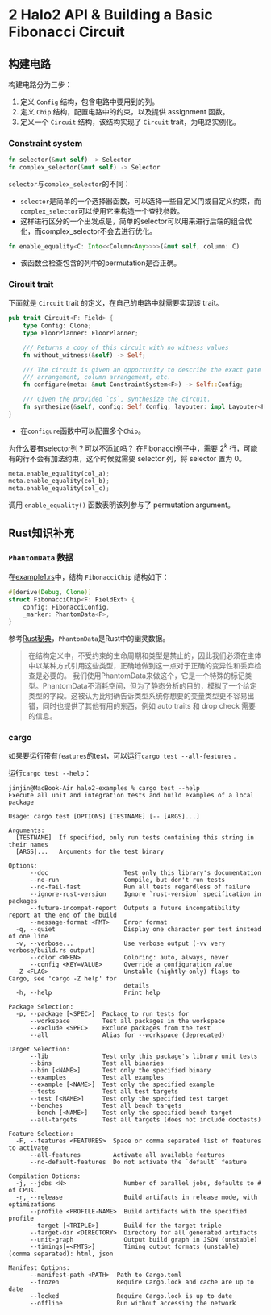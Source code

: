 # 2 Halo2 API & Building a Basic Fibonacci Circuit
## 构建电路
构建电路分为三步：
1. 定义 `Config` 结构，包含电路中要用到的列。
2. 定义 `Chip` 结构，配置电路中的约束，以及提供 assignment 函数。
3. 定义一个 `Circuit` 结构，该结构实现了 `Circuit` trait，为电路实例化。
### Constraint system
```rust
fn selector(&mut self) -> Selector
fn complex_selector(&mut self) -> Selector
```
`selector`与`complex_selector`的不同：
* `selector`是简单的一个选择器函数，可以选择一些自定义门或自定义约束，而`complex_selector`可以使用它来构造一个查找参数。
* 这样进行区分的一个出发点是，简单的selector可以用来进行后端的组合优化，而complex_selector不会去进行优化。

```rust
fn enable_equality<C: Into<<Column<Any>>>>(&mut self, column: C)
```
* 该函数会检查包含的列中的permutation是否正确。

### Circuit trait
下面就是 `Circuit` trait 的定义，在自己的电路中就需要实现该 trait。
```rust
pub trait Circuit<F: Field> {
    type Config: Clone;
    type FloorPlanner: FloorPlanner;

    /// Returns a copy of this circuit with no witness values
    fn without_witness(&self) -> Self;

    /// The circuit is given an opportunity to describe the exact gate
    /// arrangement, column arrangement, etc.
    fn configure(meta: &mut ConstraintSystem<F>) -> Self::Config;

    /// Given the provided `cs`, synthesize the circuit.
    fn synthesize(&self, config: Self:Config, layouter: impl Layouter<F>) -> Result<(), Error>;
}
```
* 在`configure`函数中可以配置多个`Chip`。

为什么要有selector列？可以不添加吗？
在Fibonacci例子中，需要 $2^k$ 行，可能有的行不会有加法约束，这个时候就需要 selector 列，将 selector 置为 0。

```rust
meta.enable_equality(col_a);
meta.enable_equality(col_b);
meta.enable_equality(col_c);
```
调用 `enable_equality()` 函数表明该列参与了 permutation argument。

## Rust知识补充
### `PhantomData` 数据
在[example1.rs](/courses/Halo2-0xPARC/02-Halo2%20API/fibonacci/src/example1.rs)中，结构 `FibonacciChip` 结构如下：
```rust
#[derive(Debug, Clone)]
struct FibonacciChip<F: FieldExt> {
    config: FibonacciConfig,
    _marker: PhantomData<F>,
}
```
参考[Rust秘典](https://nomicon.purewhite.io/phantom-data.html)，`PhantomData`是Rust中的幽灵数据。

> 在结构定义中，不受约束的生命周期和类型是禁止的，因此我们必须在主体中以某种方式引用这些类型，正确地做到这一点对于正确的变异性和丢弃检查是必要的。
> 我们使用PhantomData来做这个，它是一个特殊的标记类型。PhantomData不消耗空间，但为了静态分析的目的，模拟了一个给定类型的字段。这被认为比明确告诉类型系统你想要的变量类型更不容易出错，同时也提供了其他有用的东西，例如 auto traits 和 drop check 需要的信息。

### cargo
如果要运行带有`features`的test，可以运行`cargo test --all-features` .

运行`cargo test --help`：
```shell
jinjin@MacBook-Air halo2-examples % cargo test --help
Execute all unit and integration tests and build examples of a local package

Usage: cargo test [OPTIONS] [TESTNAME] [-- [ARGS]...]

Arguments:
  [TESTNAME]  If specified, only run tests containing this string in their names
  [ARGS]...   Arguments for the test binary

Options:
      --doc                     Test only this library's documentation
      --no-run                  Compile, but don't run tests
      --no-fail-fast            Run all tests regardless of failure
      --ignore-rust-version     Ignore `rust-version` specification in packages
      --future-incompat-report  Outputs a future incompatibility report at the end of the build
      --message-format <FMT>    Error format
  -q, --quiet                   Display one character per test instead of one line
  -v, --verbose...              Use verbose output (-vv very verbose/build.rs output)
      --color <WHEN>            Coloring: auto, always, never
      --config <KEY=VALUE>      Override a configuration value
  -Z <FLAG>                     Unstable (nightly-only) flags to Cargo, see 'cargo -Z help' for
                                details
  -h, --help                    Print help

Package Selection:
  -p, --package [<SPEC>]  Package to run tests for
      --workspace         Test all packages in the workspace
      --exclude <SPEC>    Exclude packages from the test
      --all               Alias for --workspace (deprecated)

Target Selection:
      --lib               Test only this package's library unit tests
      --bins              Test all binaries
      --bin [<NAME>]      Test only the specified binary
      --examples          Test all examples
      --example [<NAME>]  Test only the specified example
      --tests             Test all test targets
      --test [<NAME>]     Test only the specified test target
      --benches           Test all bench targets
      --bench [<NAME>]    Test only the specified bench target
      --all-targets       Test all targets (does not include doctests)

Feature Selection:
  -F, --features <FEATURES>  Space or comma separated list of features to activate
      --all-features         Activate all available features
      --no-default-features  Do not activate the `default` feature

Compilation Options:
  -j, --jobs <N>                Number of parallel jobs, defaults to # of CPUs.
  -r, --release                 Build artifacts in release mode, with optimizations
      --profile <PROFILE-NAME>  Build artifacts with the specified profile
      --target [<TRIPLE>]       Build for the target triple
      --target-dir <DIRECTORY>  Directory for all generated artifacts
      --unit-graph              Output build graph in JSON (unstable)
      --timings[=<FMTS>]        Timing output formats (unstable) (comma separated): html, json

Manifest Options:
      --manifest-path <PATH>  Path to Cargo.toml
      --frozen                Require Cargo.lock and cache are up to date
      --locked                Require Cargo.lock is up to date
      --offline               Run without accessing the network
```
